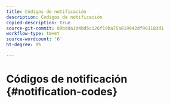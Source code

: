 ```yaml
---
title: Códigos de notificación
description: Códigos de notificación
copied-description: true
source-git-commit: 89bdda1d4bd5c126f19ba75a819942df901183d1
workflow-type: tm+mt
source-wordcount: '6'
ht-degree: 0%

---
```



# Códigos de notificación {#notification-codes}
